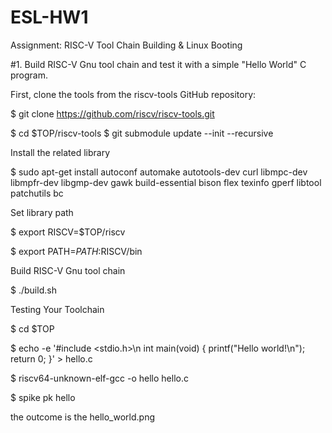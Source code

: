 # ESL-HW1
Assignment: RISC-V Tool Chain Building & Linux Booting

#1. Build RISC-V Gnu tool chain and test it with a simple "Hello World" C program.


First, clone the tools from the riscv-tools GitHub repository:

$ git clone https://github.com/riscv/riscv-tools.git

$ cd $TOP/riscv-tools
$ git submodule update --init --recursive

Install the related library

$ sudo apt-get install autoconf automake autotools-dev curl libmpc-dev libmpfr-dev libgmp-dev gawk build-essential bison flex texinfo gperf libtool patchutils bc

Set library path

$ export RISCV=$TOP/riscv

$ export PATH=$PATH:$RISCV/bin

Build RISC-V Gnu tool chain

$ ./build.sh

Testing Your Toolchain

$ cd $TOP

$ echo -e '#include <stdio.h>\n int main(void) { printf("Hello world!\\n"); return 0; }' > hello.c

$ riscv64-unknown-elf-gcc -o hello hello.c

$ spike pk hello

the outcome is the hello_world.png


